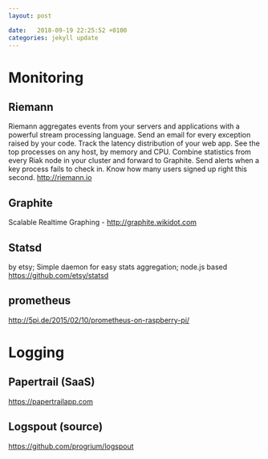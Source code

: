 ```yaml
---
layout: post

date:   2018-09-19 22:25:52 +0100
categories: jekyll update
---
```

Monitoring
==========

Riemann
-------

Riemann aggregates events from your servers and applications with a
powerful stream processing language. Send an email for every exception
raised by your code. Track the latency distribution of your web app. See
the top processes on any host, by memory and CPU. Combine statistics
from every Riak node in your cluster and forward to Graphite. Send
alerts when a key process fails to check in. Know how many users signed
up right this second. http://riemann.io

Graphite
--------

Scalable Realtime Graphing - http://graphite.wikidot.com

Statsd 
-------

by etsy; Simple daemon for easy stats aggregation; node.js based
https://github.com/etsy/statsd

prometheus
----------

http://5pi.de/2015/02/10/prometheus-on-raspberry-pi/

Logging
=======

Papertrail (SaaS) 
------------------

https://papertrailapp.com

Logspout (source) 
------------------

https://github.com/progrium/logspout
